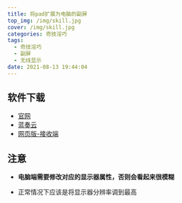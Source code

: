 ```yaml
---
title: 将pad扩展为电脑的副屏
top_img: /img/skill.jpg
cover: /img/skill.jpg
categories: 奇技淫巧
tags:
  - 奇技淫巧
  - 副屏
  - 无线显示
date: 2021-08-13 19:44:04
---
```


## 软件下载

- [官网](https://www.spacedesk.net/)
- [蓝奏云](https://pc.woozooo.com/mydisk.php)
- [网页版-接收端](http://viewer.spacedesk.net/)

## 注意

- **电脑端需要修改对应的显示器属性，否则会看起来很模糊**

- 正常情况下应该是将显示器分辨率调到最高
